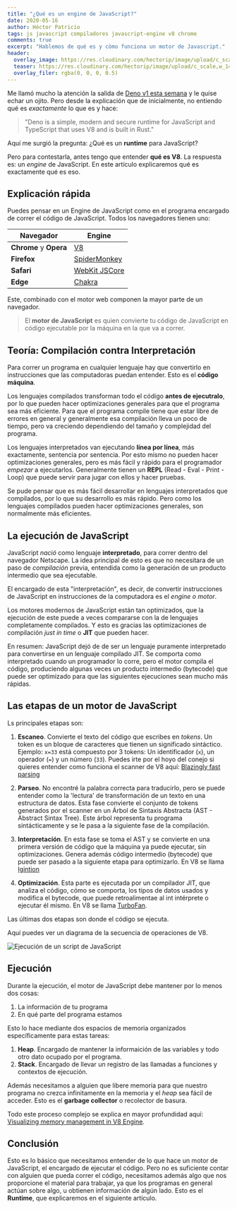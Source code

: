 ```yaml
---
title: "¿Qué es un engine de JavaScript?"
date: 2020-05-16
author: Héctor Patricio
tags: js javascript compiladores javascript-engine v8 chrome
comments: true
excerpt: "Hablemos de qué es y cómo funciona un motor de Javascript."
header:
  overlay_image: https://res.cloudinary.com/hectorip/image/upload/c_scale,w_1400/v1589701068/538FF576-00FA-4723-9142-920622E07743_djzuh4.jpg
  teaser: https://res.cloudinary.com/hectorip/image/upload/c_scale,w_1400/v1589701068/538FF576-00FA-4723-9142-920622E07743_djzuh4.jpg
  overlay_filer: rgba(0, 0, 0, 0.5)
---
```


Me llamó mucho la atención  la salida de [Deno v1 esta semana](https://deno.land/v1) y le quise echar un ojito. Pero desde la explicación que de inicialmente, no entiendo qué es _exactamente_ lo que es y hace:

> "Deno is a simple, modern and secure runtime for JavaScript and TypeScript that uses V8 and is built in Rust."

Aquí me surgió la pregunta: ¿Qué es un **runtime** para JavaScript?

Pero para contestarla, antes tengo que entender **qué es V8**. La respuesta es: un _engine_ de JavaScript. En este artículo explicaremos qué es exactamente qué es eso.

## Explicación rápida

Puedes pensar en un Engine de JavaScript como en el programa encargado de correr el código de JavaScript. Todos los navegadores tienen uno:

|Navegador | Engine|
|----------|-------|
|**Chrome** y **Opera** | [V8](https://v8.dev/)|
**Firefox** | [SpiderMonkey](https://developer.mozilla.org/en-US/docs/Mozilla/Projects/SpiderMonkey)|
**Safari** | [WebKit JSCore](https://trac.webkit.org/wiki/JavaScriptCore)
**Edge** | [Chakra](https://github.com/microsoft/ChakraCore)|

Este, combinado con el motor web componen la mayor parte de un navegador.

> El **motor de JavaScript** es quien convierte tu código de JavaScript en código ejecutable por la máquina en la que va a correr.

## Teoría: Compilación contra Interpretación

Para correr un programa en cualquier lenguaje hay que convertirlo en instrucciones que las computadoras puedan entender. Esto es el **código máquina**.

Los lenguajes compilados transforman todo el código **antes de ejecutralo**, por lo que pueden hacer optimizaciones generales para que el programa sea más eficiente. Para que el programa compile tiene que estar libre de errores en general y generalmente esa compilación lleva un poco de tiempo, pero va creciendo dependiendo del tamaño y complejidad del programa.

Los lenguajes interpretados van ejecutando **línea por línea**, más exactamente, sentencia por sentencia. Por esto mismo no pueden hacer optimizaciones generales, pero es más fácil y rápido para el programador _empezar_ a ejecutarlos. Generalmente tienen un **REPL** (Read - Eval - Print - Loop) que puede servir para jugar con ellos y hacer pruebas.

Se pude pensar que es más fácil desarrollar en lenguajes interpretados que compilados, por lo que su desarrollo es más rápido. Pero como los lenguajes compilados pueden hacer optimizaciones generales, son normalmente más eficientes.

## La ejecución de JavaScript

JavaScript _nació_ como lenguaje **interpretado**, para correr dentro del navegador Netscape. La idea principal de esto es que no necesitara de un paso de _compilación_ previa, entendida como la generación de un producto intermedio que sea ejecutable.

El encargado de esta "interpretación", es decir, de convertir instrucciones de JavaScript en
instrucciones de la computadora es el _engine o motor_.

Los motores modernos de JavaScript están tan optimizados, que la ejecución de este puede a veces compararse con la de lenguajes completamente compilados. Y esto es gracias las optimizaciones de compilación _just in time_ o **JIT** que pueden hacer.

En resumen: JavaScript dejó de de ser un lenguaje puramente interpretado para convertirse en un lenguaje compilado JIT. Se comporta como interpretado cuando un programador lo corre, pero el motor compila el código, produciendo algunas veces un producto intermedio (bytecode) que puede ser optimizado para que las siguientes ejecuciones sean mucho más rápidas.

## Las etapas de un motor de JavaScript

Ls principales etapas son:

1. **Escaneo**. Convierte el texto del código que escribes en _tokens_. Un token es un bloque de caracteres que tienen un significado sintáctico. Ejemplo: `x=33` está compuesto por 3 tokens: Un identificador (`x`), un operador (`=`) y un número (`33`). Puedes irte por el hoyo del conejo si quieres entender como funciona el scanner de V8 aquí: [Blazingly fast parsing](https://v8.dev/blog/scanner)

2. **Parseo**. No encontré la palabra correcta para traducirlo, pero se puede entender como la 'lectura' de transformación de un texto en una estructura de datos. Esta fase convierte el conjunto de tokens generados por el scanner en un Árbol de Sintaxis Abstracta (AST - Abstract Sintax Tree). Este árbol representa tu programa sintácticamente y se le pasa a la siguiente fase de la compilación.

3. **Interpretación**. En esta fase se toma el AST y se convierte en una primera versión de código que la máquina ya puede ejecutar, sin optimizaciones. Genera además código intermedio (bytecode) que puede ser pasado a la siguiente etapa para optimizarlo. En V8 se llama [Igintion](https://medium.com/dailyjs/understanding-v8s-bytecode-317d46c94775)

4. **Optimización**. Esta parte es ejecutada por un compilador JIT, que analiza el código, cómo se comporta, los tipos de datos usados y modifica el bytecode, que puede retroalimentae al int intérprete o ejecutar él mismo. En V8 se llama [TurboFan](https://v8.dev/docs/turbofan).

Las últimas dos etapas son donde el código se ejecuta.

Aquí puedes ver un diagrama de la secuencia de operaciones de V8.

![Ejecución de un script de JavaScript](https://res.cloudinary.com/hectorip/image/upload/v1589700777/1_ZIH_wjqDfZn6NRKsDi9mvA_wc08nl.png)

## Ejecución

Durante la ejecución, el motor de JavaScript debe mantener por lo menos dos cosas:

1. La información de tu programa
2. En qué parte del programa estamos

Esto lo hace mediante dos espacios de memoria organizados específicamente para estas tareas:

1. **Heap**. Encargado de mantener la informaición de las variables y todo otro dato ocupado por el programa.
3. **Stack**. Encargado de llevar un registro de las llamadas a funciones y contextos de ejecución.

Además necesitamos a alguien que libere memoria para que nuestro programa no crezca infinitamente en la memoria y el _heap_ sea fácil de acceder. Esto es el **garbage collector** o recolector de basura.

Todo este proceso complejo se explica en mayor profundidad aquí: [Visualizing memory management in V8 Engine](https://deepu.tech/memory-management-in-v8/).

## Conclusión

Esto es lo básico que necesitamos entender de lo que hace un motor de JavaScript, el encargado de ejecutar el código. Pero no es suficiente contar con alguien que pueda correr el código, necesitamos además algo que nos proporcione el material para trabajar, ya que los programas en general actúan sobre algo, u obtienen información de algún lado. Esto es el **Runtime**, que explicaremos en el siguiente artículo.